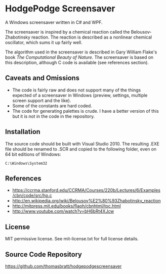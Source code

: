 HodgePodge Screensaver
======================

A Windows screensaver written in C# and WPF.

The screensaver is inspired by a chemical reaction called the 
Belousov-Zhabotinsky reaction. The reaction is described as a nonlinear
chemical oscillator, which sums it up fairly well.

The algorithm used in the screensaver is described in Gary William Flake's
book *The Computational Beauty of Nature*. The screensaver is based on
this description, although C code is available (see references section).

Caveats and Omissions
---------------------

* The code is fairly raw and does not support many of the things expected
  of a screensaver in Windows (preview, settings, multiple screen support
  and the like).
* Some of the constants are hard coded.
* The code for generating palettes is crude. I have a better version of this
  but it is not in the code in the repository.

Installation
------------

The source code should be built with Visual Studio 2010.
The resulting .EXE file should be renamed to .SCR and copied to the following
folder, even on 64 bit editions of Windows:

    C:\Windows\System32

References
----------

* https://ccrma.stanford.edu/CCRMA/Courses/220b/Lectures/6/Examples/cbn/code/src/hp.c
* http://en.wikipedia.org/wiki/Belousov%E2%80%93Zhabotinsky_reaction
* http://mitpress.mit.edu/books/flaoh/cbnhtml/toc.html
* http://www.youtube.com/watch?v=bH6bRt4XJcw

License
-------

MIT permissive license. See mit-license.txt for full license details.     
     
Source Code Repository
----------------------
 
https://github.com/thomasbratt/hodgepodgescreensaver
